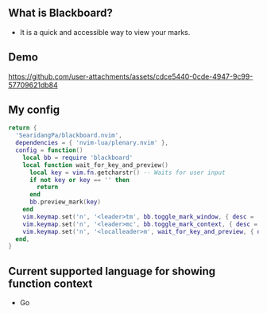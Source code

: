 ## What is Blackboard? 
* It is a quick and accessible way to view your marks. 

## Demo
https://github.com/user-attachments/assets/cdce5440-0cde-4947-9c99-57709621db84

## My config
```lua
return {
  'SearidangPa/blackboard.nvim',
  dependencies = { 'nvim-lua/plenary.nvim' },
  config = function()
    local bb = require 'blackboard'
    local function wait_for_key_and_preview()
      local key = vim.fn.getcharstr() -- Waits for user input
      if not key or key == '' then
        return
      end
      bb.preview_mark(key)
    end
    vim.keymap.set('n', '<leader>tm', bb.toggle_mark_window, { desc = '[T]oggle [M]ark list window' })
    vim.keymap.set('n', '<leader>mc', bb.toggle_mark_context, { desc = '[M]ark [C]ontext' })
    vim.keymap.set('n', '<localleader>m', wait_for_key_and_preview, { desc = 'Preview [M]ark' })
  end,
}
```

## Current supported language for showing function context
* Go
